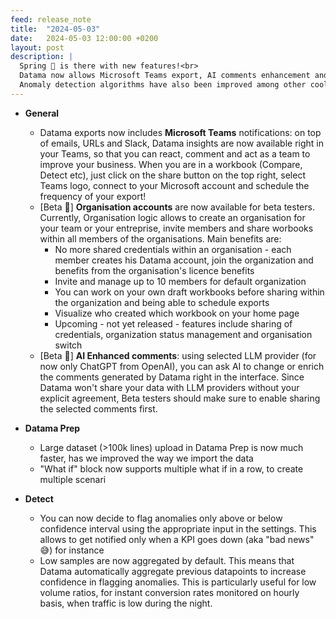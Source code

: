 ```yaml
---
feed: release_note
title:  "2024-05-03"
date:   2024-05-03 12:00:00 +0200
layout: post
description: |
  Spring 🌸 is there with new features!<br>
  Datama now allows Microsoft Teams export, AI comments enhancement and organisation accounts in beta<br>
  Anomaly detection algorithms have also been improved among other cool things<br>
---
```


* **General**
    * Datama exports now includes **Microsoft Teams** notifications: on top of emails, URLs and Slack, Datama insights are now available right in your Teams, so that you can react, comment and act as a team to improve your business. 
    When you are in a workbook (Compare, Detect etc), just click on the share button on the top right, select Teams logo, connect to your Microsoft account and schedule the frequency of your export!
    * [Beta 🧪] **Organisation accounts** are now available for beta testers. Currently, Organisation logic allows to create an organisation for your team or your entreprise, invite members and share worbooks within all members of the organisations. 
    Main benefits are:
      * No more shared credentials within an organisation - each member creates his Datama account, join the organization and benefits from the organisation's licence benefits
      * Invite and manage up to 10 members for default organization
      * You can work on your own draft workbooks before sharing within the organization and being able to schedule exports
      * Visualize who created which workbook on your home page
      * Upcoming - not yet released - features include sharing of credentials, organization status management and organisation switch
    * [Beta 🧪] **AI Enhanced comments**: using selected LLM provider (for now only ChatGPT from OpenAI), you can ask AI to change or enrich the comments generated by Datama right in the interface. Since Datama won't share your data with LLM providers without your explicit agreement, Beta testers should make sure to enable sharing the selected comments first. 

* **Datama Prep**
    * Large dataset (>100k lines) upload in Datama Prep is now much faster, has we improved the way we import the data
    * "What if" block now supports multiple what if in a row, to create multiple scenari

* **Detect**
    * You can now decide to flag anomalies only above or below confidence interval using the appropriate input in the settings. This allows to get notified only when a KPI goes down (aka "bad news" 😅) for instance
    * Low samples are now aggregated by default. This means that Datama automatically aggregate previous datapoints to increase confidence in flagging anomalies. This is particularly useful for low volume ratios, for instant conversion rates monitored on hourly basis, when traffic is low during the night. 

